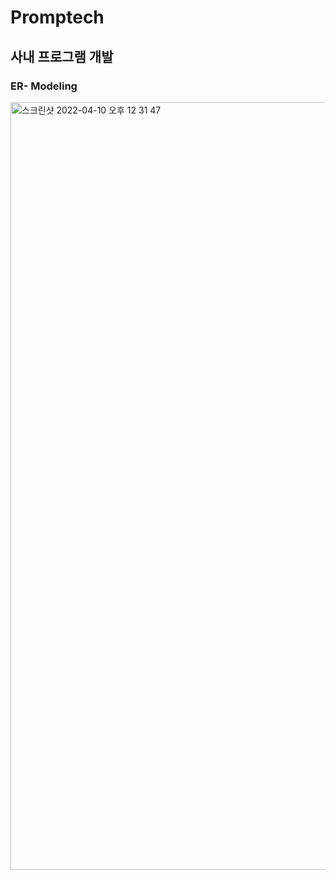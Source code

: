 # Promptech 
## 사내 프로그램 개발 
### ER- Modeling 
<img width="1228" alt="스크린샷 2022-04-10 오후 12 31 47" src="https://user-images.githubusercontent.com/66197538/162600329-d7a0ee8a-112d-4397-80aa-98f7bf76e1a1.png">
